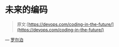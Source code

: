 # 未来的编码

> 原文:[https://devops.com/coding-in-the-future/](https://devops.com/coding-in-the-future/)

— [罗尔泊](https://devops.com/author/breselman/)